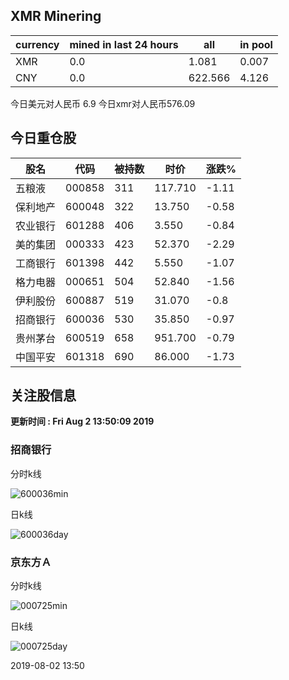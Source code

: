 ## XMR Minering

|currency|mined in last 24 hours|all|in pool|
|---|---|---|---|
|XMR|0.0|1.081|0.007|
|CNY|0.0|622.566|4.126|

今日美元对人民币 6.9	今日xmr对人民币576.09


## 今日重仓股 

|股名|代码|被持数|时价|涨跌%|
|---|---|---|---|---|
|五粮液|000858|311|117.710|-1.11|
|保利地产|600048|322|13.750|-0.58|
|农业银行|601288|406|3.550|-0.84|
|美的集团|000333|423|52.370|-2.29|
|工商银行|601398|442|5.550|-1.07|
|格力电器|000651|504|52.840|-1.56|
|伊利股份|600887|519|31.070|-0.8|
|招商银行|600036|530|35.850|-0.97|
|贵州茅台|600519|658|951.700|-0.79|
|中国平安|601318|690|86.000|-1.73|

## 关注股信息
**更新时间 : Fri Aug  2 13:50:09 2019**
### 招商银行 
分时k线

![600036min](http://image.sinajs.cn/newchart/min/n/sh600036.gif)

日k线

![600036day](http://image.sinajs.cn/newchart/daily/n/sh600036.gif)

### 京东方Ａ 
分时k线

![000725min](http://image.sinajs.cn/newchart/min/n/sz000725.gif)

日k线

![000725day](http://image.sinajs.cn/newchart/daily/n/sz000725.gif)

2019-08-02 13:50